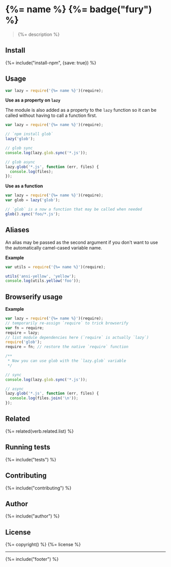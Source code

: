 # {%= name %} {%= badge("fury") %}

> {%= description %}

## Install
{%= include("install-npm", {save: true}) %}

## Usage

```js
var lazy = require('{%= name %}')(require);
```

**Use as a property on `lazy`**

The module is also added as a property to the `lazy` function
so it can be called without having to call a function first.

```js
var lazy = require('{%= name %}')(require);

// `npm install glob`
lazy('glob');

// glob sync
console.log(lazy.glob.sync('*.js'));

// glob async
lazy.glob('*.js', function (err, files) {
  console.log(files);
});
```

**Use as a function**

```js
var lazy = require('{%= name %}')(require);
var glob = lazy('glob');

// `glob` is a now a function that may be called when needed
glob().sync('foo/*.js');
```

## Aliases

An alias may be passed as the second argument if you don't want to use the automatically camel-cased variable name.

**Example**

```js
var utils = require('{%= name %}')(require);

utils('ansi-yellow', 'yellow');
console.log(utils.yellow('foo'));
```

## Browserify usage

**Example**

```js
var lazy = require('{%= name %}')(require);
// temporarily re-assign `require` to trick browserify
var fn = require;
require = lazy;
// list module dependencies here (`require` is actually `lazy`)
require('glob');
require = fn; // restore the native `require` function

/**
 * Now you can use glob with the `lazy.glob` variable
 */

// sync
console.log(lazy.glob.sync('*.js'));

// async
lazy.glob('*.js', function (err, files) {
  console.log(files.join('\n'));
});
```

## Related
{%= related(verb.related.list) %}

## Running tests
{%= include("tests") %}

## Contributing
{%= include("contributing") %}

## Author
{%= include("author") %}

## License
{%= copyright() %}
{%= license %}

***

{%= include("footer") %}

